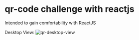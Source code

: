 # qr-code challenge with reactjs

Intended to gain comfortability with ReactJS

Desktop View:
![qr-desktop-view](https://github.com/murphylee10/react-qrcode/assets/62623991/e93105d6-c850-471f-9000-52a769b470d7)
